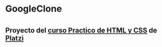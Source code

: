 # <h1> GoogleClone</h1>
# <h2>Proyecto del <a href="https://platzi.com/clases/html-practico/">curso Practico de HTML y CSS</a> de <a href="https://platzi.com/">Platzi</a> </h2>